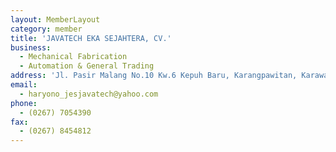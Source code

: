```yaml
---
layout: MemberLayout
category: member
title: 'JAVATECH EKA SEJAHTERA, CV.'
business:
  - Mechanical Fabrication
  - Automation & General Trading
address: 'Jl. Pasir Malang No.10 Kw.6 Kepuh Baru, Karangpawitan, Karawang'
email:
  - haryono_jesjavatech@yahoo.com
phone:
  - (0267) 7054390
fax:
  - (0267) 8454812
---
```

